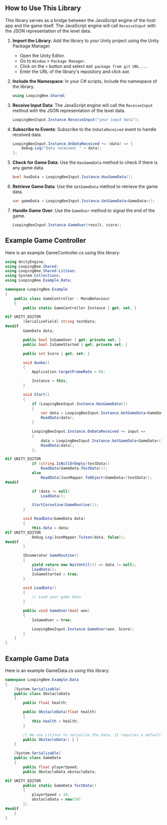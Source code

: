## How to Use This Library

This library serves as a bridge between the JavaScript engine of the host app and the game itself. The JavaScript engine will call `ReceiveInput` with the JSON representation of the level data.

1. **Import the Library**: Add the library to your Unity project using the Unity Package Manager.
    - Open the Unity Editor.
    - Go to `Window` > `Package Manager`.
    - Click on the `+` button and select `Add package from git URL...`.
    - Enter the URL of the library's repository and click `Add`.

2. **Include the Namespace**: In your C# scripts, include the namespace of the library.
    ```csharp
    using LoopingBee.Shared;
    ```

3. **Receive Input Data**: The JavaScript engine will call the `ReceiveInput` method with the JSON representation of the level data.
    ```csharp
    LoopingBeeInput.Instance.ReceiveInput("your input data");
    ```

4. **Subscribe to Events**: Subscribe to the `OnDataReceived` event to handle received data.
    ```csharp
    LoopingBeeInput.Instance.OnDataReceived += (data) => {
        Debug.Log("Data received: " + data);
    };
    ```

5. **Check for Game Data**: Use the `HasGameData` method to check if there is any game data.
    ```csharp
    bool hasData = LoopingBeeInput.Instance.HasGameData();
    ```

6. **Retrieve Game Data**: Use the `GetGameData` method to retrieve the game data.
    ```csharp
    var gameData = LoopingBeeInput.Instance.GetGameData<GameData>();
    ```

7. **Handle Game Over**: Use the `GameOver` method to signal the end of the game.
    ```csharp
    LoopingBeeInput.Instance.GameOver(result, score);
    ```

## Example Game Controller

Here is an example GameController.cs using this library:

```csharp
using UnityEngine;
using LoopingBee.Shared;
using LoopingBee.Shared.LitJson;
using System.Collections;
using LoopingBee.Example.Data;

namespace LoopingBee.Example
{
    public class GameController : MonoBehaviour
    {
        public static GameController Instance { get; set; }

#if UNITY_EDITOR
        [SerializeField] string testData;
#endif
        GameData data;

        public bool IsGameOver { get; private set; }
        public bool IsGameStarted { get; private set; }

        public int Score { get; set; }

        void Awake()
        {
            Application.targetFrameRate = 60;

            Instance = this;
        }

        void Start()
        {
            if (LoopingBeeInput.Instance.HasGameData())
            {
                var data = LoopingBeeInput.Instance.GetGameData<GameData>();
                ReadData(data);
            }

            LoopingBeeInput.Instance.OnDataReceived += input =>
            {
                data = LoopingBeeInput.Instance.GetGameData<GameData>();
                ReadData(data);
            };

#if UNITY_EDITOR
            if (string.IsNullOrEmpty(testData))
                ReadData(GameData.TestData());
            else
                ReadData(JsonMapper.ToObject<GameData>(testData));
#endif

            if (data != null)
                LoadData();

            StartCoroutine(GameRoutine());
        }

        void ReadData(GameData data)
        {
            this.data = data;
#if UNITY_EDITOR
            Debug.Log(JsonMapper.ToJson(data, false));
#endif
        }

        IEnumerator GameRoutine()
        {
            yield return new WaitUntil(() => data != null);
            LoadData();
            IsGameStarted = true;
        }

        void LoadData()
        {
            // Load your game data
        }

        public void GameOver(bool won)
        {
            IsGameOver = true;

            LoopingBeeInput.Instance.GameOver(won, Score);
        }
    }
}
```

## Example Game Data

Here is an example GameData.cs using this library:
```csharp
namespace LoopingBee.Example.Data
{
    [System.Serializable]
    public class ObstacleData
    {
        public float health;

        public ObstacleData(float health)
        {
            this.health = health;
        }

        // We use LitJson to serialize the data, it requires a default constructor with no parameters.
        public ObstacleData() { }
    }

    [System.Serializable]
    public class GameData
    {
        public float playerSpeed;
        public ObstacleData obstacleData;

#if UNITY_EDITOR
        public static GameData TestData()
        {
            playerSpeed = 10,
            obstacleData = new(50)
        };
#endif
    }
}
```